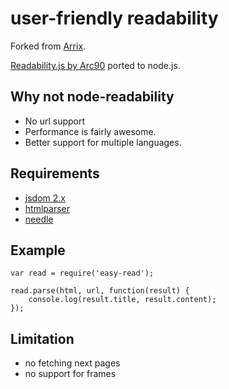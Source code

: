 # user-friendly readability
Forked from [Arrix](https://github.com/arrix/node-readability).

[Readability.js by Arc90](http://lab.arc90.com/experiments/readability/) ported to node.js.


## Why not node-readability
- No url support
- Performance is fairly awesome.
- Better support for multiple languages.

## Requirements
* [jsdom 2.x](https://github.com/tmpvar/jsdom)
* [htmlparser](https://github.com/tautologistics/node-htmlparser)
* [needle](https://github.com/tomas/needle)

## Example

    var read = require('easy-read');
    
    read.parse(html, url, function(result) {
        console.log(result.title, result.content);
    });

## Limitation
* no fetching next pages
* no support for frames
